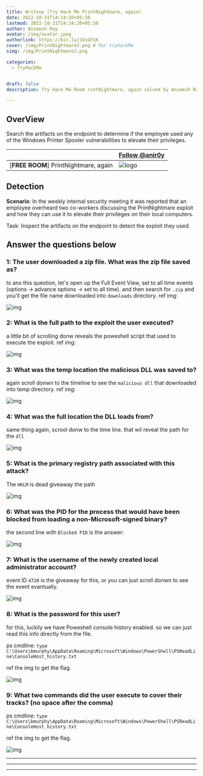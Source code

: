 ```yaml
---
title: Writeup |Try Hack Me PrintNightmare, again!
date: 2022-10-31T14:14:20+05:30
lastmod: 2022-10-31T14:14:20+05:30
author: Animesh Roy
avatar: /img/avatar.jpeg
authorlink: https://bit.ly/34sGFiK
cover: /img/PrintNightmare2.png # for tryhackMe
simg: /img/PrintNightmare2.png

categories:
  - TryHackMe


draft: false
description: Try Hack Me Room rintNightmare, again solved by Animesh Roy. this is a walkthough. read more...

---
```


## OverView

Search the artifacts on the endpoint to determine if the employee used any of the Windows Printer Spooler vulnerabilities to elevate their privileges.

| <script src="https://tryhackme.com/badge/434937"></script>| <a class="twitter-follow-button" href="https://twitter.com/anir0y" data-size="large"> Follow @anir0y<a>|
|---|---|
|[**FREE ROOM**] PrintNightmare, again |![logo](https://tryhackme-images.s3.amazonaws.com/room-icons/80976dc5f46f5d2f78a99c2c8e2bc4a9.png)|


## Detection

**Scenario**: In the weekly internal security meeting it was reported that an employee overheard two co-workers discussing the PrintNightmare exploit and how they can use it to elevate their privileges on their local computers.

Task: Inspect the artifacts on the endpoint to detect the exploit they used.

## Answer the questions below

### 1: The user downloaded a zip file. What was the zip file saved as?

to ans this question, let's open up the Full Event View, set to all time events (options -> advance options -> set to all time). and then search for `.zip` and you'll get the file name downloaded into `downloads` directory. ref img: 

![img](https://i.imgur.com/c4IJFX9.png)

### 2: What is the full path to the exploit the user executed?

a little bit of scrolling donw reveals the poweshell script that used to execute the exploit. ref img: 

![img](https://i.imgur.com/pWO3Q51.png)

### 3: What was the temp location the malicious DLL was saved to? 

again scroll donwn to the timeline to see the `malicious dll` that downloaded into temp directory. ref img: 

![img](https://i.imgur.com/53h21nC.png)

### 4: What was the full location the DLL loads from?

same thing again, scrool donw to the time line. that wil reveal the path for the `dll`

![img](https://i.imgur.com/WFsqAIX.png)

### 5: What is the primary registry path associated with this attack?

The `HKLM` is dead giveaway the path

![img](https://i.imgur.com/QuozoU5.png)

### 6: What was the PID for the process that would have been blocked from loading a non-Microsoft-signed binary?

the second line with `Blocked PID` is the answer: 

![img](https://i.imgur.com/D8tE3GW.png)

### 7: What is the username of the newly created local administrator account?

event ID `4720` is the giveaway for this, or you can just scroll donwn to see the event evantually. 

![img](https://i.imgur.com/LNOLyCW.png)

### 8: What is the password for this user?

for this, luckily we have Poweshell console history enabled. so we can just read this info directly from the file. 

ps cmdline: `type C:\Users\bmurphy\AppData\Roaming\Microsoft\Windows\PowerShell\PSReadLine\ConsoleHost_history.txt`

ref the img to get the flag.

![img](https://i.imgur.com/nbfoowM.png)

### 9: What two commands did the user execute to cover their tracks? (no space after the comma)

ps cmdline: `type C:\Users\bmurphy\AppData\Roaming\Microsoft\Windows\PowerShell\PSReadLine\ConsoleHost_history.txt`

ref the img to get the flag.

![img](https://i.imgur.com/nbfoowM.png)




---
<!-- Google Ads -->
<script async src="https://pagead2.googlesyndication.com/pagead/js/adsbygoogle.js"></script>
<ins class="adsbygoogle"
     style="display:block; text-align:center;"
     data-ad-layout="in-article"
     data-ad-format="fluid"
     data-ad-client="ca-pub-3526678290068011"
     data-ad-slot="7160066188"></ins>
<script>
     (adsbygoogle = window.adsbygoogle || []).push({});
</script>
<!-- END -->

---



---
<!-- Google Ads -->

<script async src="https://pagead2.googlesyndication.com/pagead/js/adsbygoogle.js"></script>
<ins class="adsbygoogle"
     style="display:block; text-align:center;"
     data-ad-layout="in-article"
     data-ad-format="fluid"
     data-ad-client="ca-pub-3526678290068011"
     data-ad-slot="7160066188"></ins>
<script>
     (adsbygoogle = window.adsbygoogle || []).push({});
</script>
<!-- END -->


<script data-name="BMC-Widget" data-cfasync="false" src="https://cdnjs.buymeacoffee.com/1.0.0/widget.prod.min.js" data-id="anir0y" data-description="Support me on Buy me a coffee!" data-message="" data-color="#5F7FFF" data-position="Right" data-x_margin="18" data-y_margin="18"></script>

<!-- EOF -->
